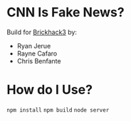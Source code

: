 # CNN Is Fake News?

Build for [Brickhack3](https://brickhack.io/) by:

- Ryan Jerue
- Rayne Cafaro
- Chris Benfante

# How do I Use?

`npm install`
`npm build`
`node server`
